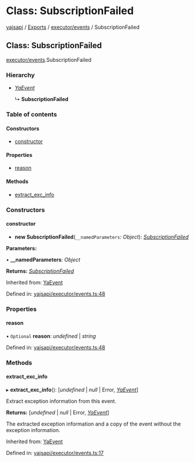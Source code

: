 # Class: SubscriptionFailed

[yajsapi](../yajsapi.md) / [Exports](../modules/) / [executor/events](../modules/executor_events.md) / SubscriptionFailed

## Class: SubscriptionFailed

[executor/events](../modules/executor_events.md).SubscriptionFailed

### Hierarchy

* [_YaEvent_](executor_events.yaevent.md)

  ↳ **SubscriptionFailed**

### Table of contents

#### Constructors

* [constructor](executor_events.subscriptionfailed.md#constructor)

#### Properties

* [reason](executor_events.subscriptionfailed.md#reason)

#### Methods

* [extract\_exc\_info](executor_events.subscriptionfailed.md#extract_exc_info)

### Constructors

#### constructor

+ **new SubscriptionFailed**\(`__namedParameters`: _Object_\): [_SubscriptionFailed_](executor_events.subscriptionfailed.md)

**Parameters:**

• **\_\_namedParameters**: _Object_

**Returns:** [_SubscriptionFailed_](executor_events.subscriptionfailed.md)

Inherited from: [YaEvent](executor_events.yaevent.md)

Defined in: [yajsapi/executor/events.ts:48](https://github.com/golemfactory/yajsapi/blob/289a25a/yajsapi/executor/events.ts#L48)

### Properties

#### reason

• `Optional` **reason**: _undefined_ \| _string_

Defined in: [yajsapi/executor/events.ts:48](https://github.com/golemfactory/yajsapi/blob/289a25a/yajsapi/executor/events.ts#L48)

### Methods

#### extract\_exc\_info

▸ **extract\_exc\_info**\(\): \[_undefined_ \| _null_ \| Error, [_YaEvent_](executor_events.yaevent.md)\]

Extract exception information from this event.

**Returns:** \[_undefined_ \| _null_ \| Error, [_YaEvent_](executor_events.yaevent.md)\]

The extracted exception information and a copy of the event without the exception information.

Inherited from: [YaEvent](executor_events.yaevent.md)

Defined in: [yajsapi/executor/events.ts:17](https://github.com/golemfactory/yajsapi/blob/289a25a/yajsapi/executor/events.ts#L17)

